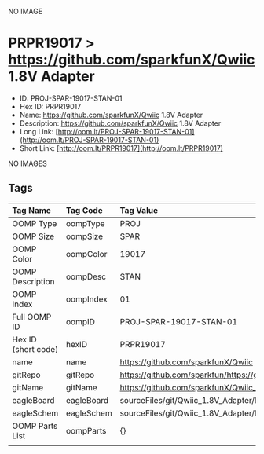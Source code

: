 


  
NO IMAGE  
# PRPR19017 > https://github.com/sparkfunX/Qwiic 1.8V Adapter

- ID: PROJ-SPAR-19017-STAN-01
- Hex ID: PRPR19017
- Name: https://github.com/sparkfunX/Qwiic 1.8V Adapter
- Description: https://github.com/sparkfunX/Qwiic 1.8V Adapter
- Long Link: [http://oom.lt/PROJ-SPAR-19017-STAN-01](http://oom.lt/PROJ-SPAR-19017-STAN-01)
- Short Link: [http://oom.lt/PRPR19017](http://oom.lt/PRPR19017)
  
NO IMAGES  
## Tags
  

|Tag Name|Tag Code|Tag Value|
| :--- | :--- | :--- |
|OOMP Type|oompType|PROJ|
|OOMP Size|oompSize|SPAR|
|OOMP Color|oompColor|19017|
|OOMP Description|oompDesc|STAN|
|OOMP Index|oompIndex|01|
|Full OOMP ID|oompID|PROJ-SPAR-19017-STAN-01|
|Hex ID (short code)|hexID|PRPR19017|
|name|name|https://github.com/sparkfunX/Qwiic 1.8V Adapter|
|gitRepo|gitRepo|https://github.com/sparkfun/https://github.com/sparkfunX/Qwiic_1.8V_Adapter|
|gitName|gitName|https://github.com/sparkfunX/Qwiic_1.8V_Adapter|
|eagleBoard|eagleBoard|sourceFiles/git/Qwiic_1.8V_Adapter/Hardware/Qwiic_1.8V_Adapter.brd|
|eagleSchem|eagleSchem|sourceFiles/git/Qwiic_1.8V_Adapter/Hardware/Qwiic_1.8V_Adapter.sch|
|OOMP Parts List|oompParts|{}|
||||
